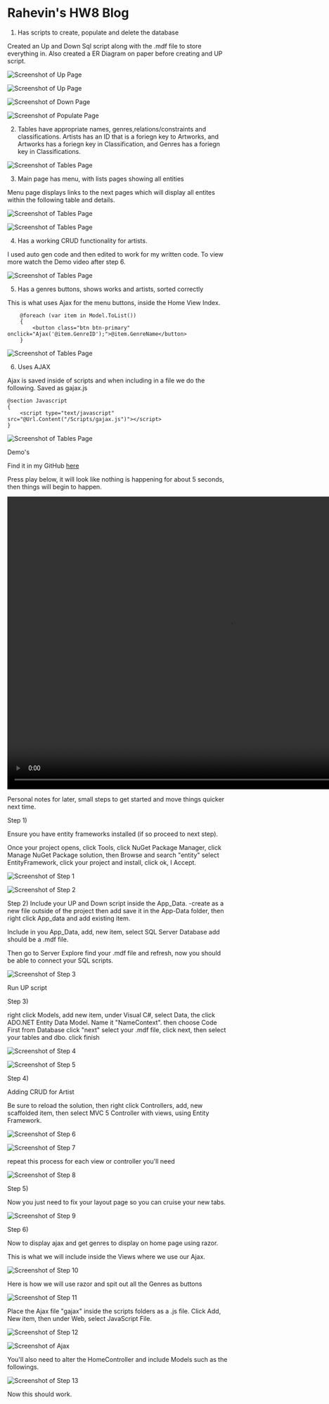# Rahevin's HW8 Blog

1) Has scripts to create, populate and delete the database

Created an Up and Down Sql script along with the .mdf file to store everything in. Also created a ER Diagram on paper before creating and UP script.

![Screenshot of Up Page](ERDiagram.PNG)

![Screenshot of Up Page](Up.PNG)

![Screenshot of Down Page](Down.PNG)

![Screenshot of Populate Page](Poplute.PNG)

2) Tables have appropriate names, genres,relations/constraints and classifications. 
Artists has an ID that is a foriegn key to Artworks, and Artworks has a foriegn key in Classification, and Genres has a foriegn key in Classifications. 

![Screenshot of Tables Page](Tables.PNG)

3) Main page has menu, with lists pages showing all entities

Menu page displays links to the next pages which will display all entites within the following table and details.

![Screenshot of Tables Page](Menu.PNG)

![Screenshot of Tables Page](Menu.PNG)

4) Has a working CRUD functionality for artists.

I used auto gen code and then edited to work for my written code. To view more watch the Demo video after step 6.

![Screenshot of Tables Page](CRUDmenu.PNG)

5) Has a genres buttons, shows works and artists, sorted correctly

This is what uses Ajax for the menu buttons, inside the Home View Index. 
```
    @foreach (var item in Model.ToList())
    {
        <button class="btn btn-primary" onclick="Ajax('@item.GenreID');">@item.GenreName</button>
    }
```

![Screenshot of Tables Page](MenuSur.PNG)

6) Uses AJAX

Ajax is saved inside of scripts and when including in a file we do the following. Saved as gajax.js

```
@section Javascript
{
    <script type="text/javascript" src="@Url.Content("/Scripts/gajax.js")"></script>
}
```

![Screenshot of Tables Page](AJAX.PNG)

Demo's

Find it in my GitHub [here](https://github.com/RahevinSlade/rahevinslade.github.io/tree/master/HW8/HW8/HW8)

Press play below, it will look like nothing is happening for about 5 seconds, then things will begin to happen.

<video width="1000" height="666" controls="controls">
  <source src="Demo.mp4" type="video/mp4" />
</video>

Personal notes for later, small steps to get started and move things quicker next time.

Step 1)

Ensure you have entity frameworks installed (if so proceed to next step).

Once your project opens, click Tools, click NuGet Package Manager, click Manage NuGet Package solution, then Browse and search "entity" select EntityFramework, click your project and install, click ok, I Accept.

![Screenshot of Step 1](1.PNG)

![Screenshot of Step 2](2.PNG)

Step 2)
Include your UP and Down script inside the App_Data.
-create as a new file outside of the project then add save it in the App-Data folder, then right click App_data and add existing item.

Include in you App_Data, add, new item, select SQL Server Database add should be a .mdf file.

Then go to Server Explore find your .mdf file and refresh, now you should be able to connect your SQL scripts.

![Screenshot of Step 3](3.PNG)

Run UP script

Step 3)

right click Models, add new item, under Visual C#, select Data, the click ADO.NET Entity Data Model. Name it "NameContext". then choose Code First from Database click "next" select your .mdf file, click next, then select your tables and dbo. click finish

![Screenshot of Step 4](4.PNG)

![Screenshot of Step 5](5.PNG)

Step 4) 

Adding CRUD for Artist

Be sure to reload the solution, then right click Controllers, add, new scaffolded item, then select MVC 5 Controller with views, using Entity Framework. 

![Screenshot of Step 6](6.PNG)

![Screenshot of Step 7](7.PNG)

repeat this process for each view or controller you'll need

![Screenshot of Step 8](8.PNG)

Step 5)

Now you just need to fix your layout page so you can cruise your new tabs.

![Screenshot of Step 9](9.PNG)

Step 6) 

Now to display ajax and get genres to display on home page using razor.

This is what we will include inside the Views where we use our Ajax.

![Screenshot of Step 10](10.PNG)

Here is how we will use razor and spit out all the Genres as buttons

![Screenshot of Step 11](11.PNG)

Place the Ajax file "gajax" inside the scripts folders as a .js file.
Click Add, New item, then under Web, select JavaScript File.

![Screenshot of Step 12](12.PNG)

![Screenshot of Ajax](AJAX.PNG)

You'll also need to alter the HomeController and include Models such as the followings.

![Screenshot of Step 13](13.PNG)

Now this should work.

